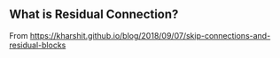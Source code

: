 
## What is Residual Connection? 
From https://kharshit.github.io/blog/2018/09/07/skip-connections-and-residual-blocks